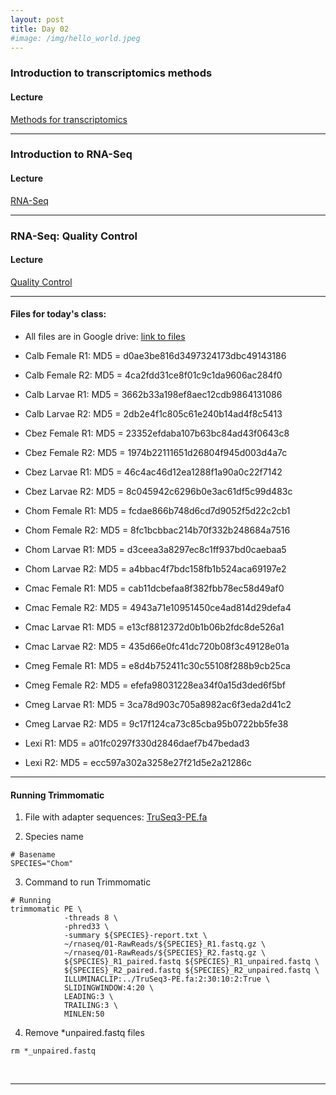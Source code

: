 ```yaml
---
layout: post
title: Day 02
#image: /img/hello_world.jpeg
---
```


### Introduction to transcriptomics methods  
  
#### Lecture
[Methods for transcriptomics](../pdf/Day02-A.pdf)

---
  
### Introduction to RNA-Seq 
  
#### Lecture
[RNA-Seq](../pdf/Day02-B.pdf)
  
---
  
### RNA-Seq: Quality Control  
  
#### Lecture
[Quality Control](../pdf/Day02-C.pdf)

---

#### Files for today's class:  

- All files are in Google drive: [link to files](https://drive.google.com/drive/folders/1lp6qrIan160p0PZX7-Fu_0COtPF2t7Yt?usp=share_link) 

- Calb Female R1: MD5 = d0ae3be816d3497324173dbc49143186
- Calb Female R2: MD5 = 4ca2fdd31ce8f01c9c1da9606ac284f0

- Calb Larvae R1: MD5 = 3662b33a198ef8aec12cdb9864131086
- Calb Larvae R2: MD5 = 2db2e4f1c805c61e240b14ad4f8c5413
  
- Cbez Female R1: MD5 = 23352efdaba107b63bc84ad43f0643c8
- Cbez Female R2: MD5 = 1974b22111651d26804f945d003d4a7c
  
- Cbez Larvae R1: MD5 = 46c4ac46d12ea1288f1a90a0c22f7142
- Cbez Larvae R2: MD5 = 8c045942c6296b0e3ac61df5c99d483c
  
- Chom Female R1: MD5 = fcdae866b748d6cd7d9052f5d22c2cb1
- Chom Female R2: MD5 = 8fc1bcbbac214b70f332b248684a7516
  
- Chom Larvae R1: MD5 = d3ceea3a8297ec8c1ff937bd0caebaa5
- Chom Larvae R2: MD5 = a4bbac4f7bdc158fb1b524aca69197e2
  
- Cmac Female R1: MD5 = cab11dcbefaa8f382fbb78ec58d49af0
- Cmac Female R2: MD5 = 4943a71e10951450ce4ad814d29defa4
  
- Cmac Larvae R1: MD5 = e13cf8812372d0b1b06b2fdc8de526a1
- Cmac Larvae R2: MD5 = 435d66e0fc41dc720b08f3c49128e01a
  
- Cmeg Female R1: MD5 = e8d4b752411c30c55108f288b9cb25ca
- Cmeg Female R2: MD5 = efefa98031228ea34f0a15d3ded6f5bf
  
- Cmeg Larvae R1: MD5 = 3ca78d903c705a8982ac6f3eda2d41c2
- Cmeg Larvae R2: MD5 = 9c17f124ca73c85cba95b0722bb5fe38  
  
- Lexi R1: MD5 = a01fc0297f330d2846daef7b47bedad3
  
- Lexi R2: MD5 = ecc597a302a3258e27f21d5e2a21286c
   

---    

#### Running Trimmomatic

1. File with adapter sequences: [TruSeq3-PE.fa](../files/TruSeq3-PE.fa)  
  
2. Species name  
```
# Basename
SPECIES="Chom"
```
  
3. Command to run Trimmomatic  
```  
# Running
trimmomatic PE \
            -threads 8 \
            -phred33 \
            -summary ${SPECIES}-report.txt \
            ~/rnaseq/01-RawReads/${SPECIES}_R1.fastq.gz \
            ~/rnaseq/01-RawReads/${SPECIES}_R2.fastq.gz \
            ${SPECIES}_R1_paired.fastq ${SPECIES}_R1_unpaired.fastq \
            ${SPECIES}_R2_paired.fastq ${SPECIES}_R2_unpaired.fastq \
            ILLUMINACLIP:../TruSeq3-PE.fa:2:30:10:2:True \
            SLIDINGWINDOW:4:20 \
            LEADING:3 \
            TRAILING:3 \
            MINLEN:50
```
  
4. Remove *unpaired.fastq files  
```
rm *_unpaired.fastq
```

&nbsp;
&nbsp;

---


    
    
